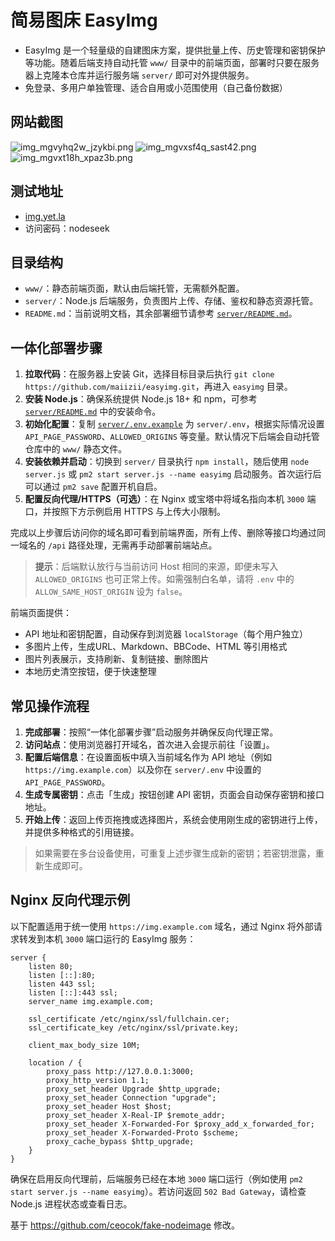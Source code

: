 简易图床 EasyImg
=================

- EasyImg 是一个轻量级的自建图床方案，提供批量上传、历史管理和密钥保护等功能。随着后端支持自动托管 `www/` 目录中的前端页面，部署时只要在服务器上克隆本仓库并运行服务端 `server/` 即可对外提供服务。
- 免登录、多用户单独管理、适合自用或小范围使用（自己备份数据）

## 网站截图
![img_mgvyhq2w_jzykbi.png](https://img.911777.xyz/images/945065e551fb71d356963dd71b9f46b009f6573de69be84918592867fde92e65/1760772514280-27nkbxww-img_mgvyhq2w_jzykbi.png)
![img_mgvxsf4q_sast42.png](https://img.yet.la/images/945065e551fb71d356963dd71b9f46b009f6573de69be84918592867fde92e65/1760771332792-atb7u5hr-img_mgvxsf4q_sast42.png)
![img_mgvxt18h_xpaz3b.png](https://img.yet.la/images/945065e551fb71d356963dd71b9f46b009f6573de69be84918592867fde92e65/1760771361233-7o11mxqi-img_mgvxt18h_xpaz3b.png)

## 测试地址

- [img.yet.la](https://img.yet.la/)
- 访问密码：nodeseek

## 目录结构

- `www/`：静态前端页面，默认由后端托管，无需额外配置。
- `server/`：Node.js 后端服务，负责图片上传、存储、鉴权和静态资源托管。
- `README.md`：当前说明文档，其余部署细节请参考 [`server/README.md`](server/README.md)。

## 一体化部署步骤

1. **拉取代码**：在服务器上安装 Git，选择目标目录后执行 `git clone https://github.com/maiizii/easyimg.git`，再进入 `easyimg` 目录。
2. **安装 Node.js**：确保系统提供 Node.js 18+ 和 npm，可参考 [`server/README.md`](server/README.md#vps部署步骤) 中的安装命令。
3. **初始化配置**：复制 [`server/.env.example`](server/.env.example) 为 `server/.env`，根据实际情况设置 `API_PAGE_PASSWORD`、`ALLOWED_ORIGINS` 等变量。默认情况下后端会自动托管仓库中的 `www/` 静态文件。
4. **安装依赖并启动**：切换到 `server/` 目录执行 `npm install`，随后使用 `node server.js` 或 `pm2 start server.js --name easyimg` 启动服务。首次运行后可以通过 `pm2 save` 配置开机自启。
5. **配置反向代理/HTTPS（可选）**：在 Nginx 或宝塔中将域名指向本机 `3000` 端口，并按照下方示例启用 HTTPS 与上传大小限制。

完成以上步骤后访问你的域名即可看到前端界面，所有上传、删除等接口均通过同一域名的 `/api` 路径处理，无需再手动部署前端站点。

> **提示**：后端默认放行与当前访问 Host 相同的来源，即便未写入 `ALLOWED_ORIGINS` 也可正常上传。如需强制白名单，请将 `.env` 中的 `ALLOW_SAME_HOST_ORIGIN` 设为 `false`。

前端页面提供：

- API 地址和密钥配置，自动保存到浏览器 `localStorage`（每个用户独立）
- 多图片上传，生成URL、Markdown、BBCode、HTML 等引用格式
- 图片列表展示，支持刷新、复制链接、删除图片
- 本地历史清空按钮，便于快速整理

## 常见操作流程

1. **完成部署**：按照“一体化部署步骤”启动服务并确保反向代理正常。
2. **访问站点**：使用浏览器打开域名，首次进入会提示前往「设置」。
3. **配置后端信息**：在设置面板中填入当前域名作为 API 地址（例如 `https://img.example.com`）以及你在 `server/.env` 中设置的 `API_PAGE_PASSWORD`。
4. **生成专属密钥**：点击「生成」按钮创建 API 密钥，页面会自动保存密钥和接口地址。
5. **开始上传**：返回上传页拖拽或选择图片，系统会使用刚生成的密钥进行上传，并提供多种格式的引用链接。

> 如果需要在多台设备使用，可重复上述步骤生成新的密钥；若密钥泄露，重新生成即可。

## Nginx 反向代理示例

以下配置适用于统一使用 `https://img.example.com` 域名，通过 Nginx 将外部请求转发到本机 `3000` 端口运行的 EasyImg 服务：

```nginx
server {
    listen 80;
    listen [::]:80;
    listen 443 ssl;
    listen [::]:443 ssl;
    server_name img.example.com;

    ssl_certificate /etc/nginx/ssl/fullchain.cer;
    ssl_certificate_key /etc/nginx/ssl/private.key;

    client_max_body_size 10M;

    location / {
        proxy_pass http://127.0.0.1:3000;
        proxy_http_version 1.1;
        proxy_set_header Upgrade $http_upgrade;
        proxy_set_header Connection "upgrade";
        proxy_set_header Host $host;
        proxy_set_header X-Real-IP $remote_addr;
        proxy_set_header X-Forwarded-For $proxy_add_x_forwarded_for;
        proxy_set_header X-Forwarded-Proto $scheme;
        proxy_cache_bypass $http_upgrade;
    }
}
```

确保在启用反向代理前，后端服务已经在本地 `3000` 端口运行（例如使用 `pm2 start server.js --name easyimg`）。若访问返回 `502 Bad Gateway`，请检查 Node.js 进程状态或查看日志。

基于 https://github.com/ceocok/fake-nodeimage 修改。
